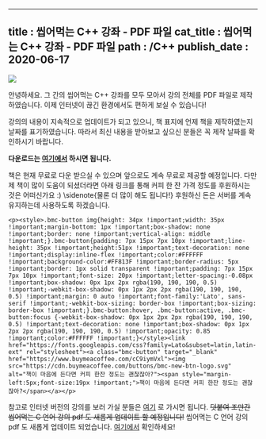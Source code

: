 -----------------
title : 씹어먹는 C++ 강좌 - PDF 파일
cat_title : 씹어먹는 C++ 강좌 - PDF 파일
path : /C++
publish_date : 2020-06-17
-----------------

![](/img/ChewingCpplogo.png)

안녕하세요. 그 간의 씹어먹는 C++ 강좌를 모두 모아서 강의 전체를 PDF 파일로 제작하였습니다. 이제 인터넷이 끊긴 환경에서도 편하게 보실 수 있습니다!

강의의 내용이 지속적으로 업데이트가 되고 있으니, 책 표지에 언제 책을 제작하였는지 날짜를 표기하였습니다. 따라서 최신 내용을 받아보고 싶으신 분들은 꼭 제작 날짜를 확인하시기 바랍니다.

**다운로드는 [여기에서](https://github.com/kev0960/ModooCode/raw/master/book/cpp/main.pdf) 하시면 됩니다.**

책은 현재 무료로 다운 받으실 수 있으며 앞으로도 계속 무료로 제공할 예정입니다. 다만 제 책이 많이 도움이 되셨더라면 아래 링크를 통해 커피 한 잔 가격 정도를 후원하시는 것은 어떠신가요 :) \sidenote{물론 더 많이 해도 됩니다!} 후원하신 돈은 서버를 계속 유지하는데 사용하도록 하겠습니다.

```embed
<p><style>.bmc-button img{height: 34px !important;width: 35px !important;margin-bottom: 1px !important;box-shadow: none !important;border: none !important;vertical-align: middle !important;}.bmc-button{padding: 7px 15px 7px 10px !important;line-height: 35px !important;height:51px !important;text-decoration: none !important;display:inline-flex !important;color:#FFFFFF !important;background-color:#FF813F !important;border-radius: 5px !important;border: 1px solid transparent !important;padding: 7px 15px 7px 10px !important;font-size: 20px !important;letter-spacing:-0.08px !important;box-shadow: 0px 1px 2px rgba(190, 190, 190, 0.5) !important;-webkit-box-shadow: 0px 1px 2px 2px rgba(190, 190, 190, 0.5) !important;margin: 0 auto !important;font-family:'Lato', sans-serif !important;-webkit-box-sizing: border-box !important;box-sizing: border-box !important;}.bmc-button:hover, .bmc-button:active, .bmc-button:focus {-webkit-box-shadow: 0px 1px 2px 2px rgba(190, 190, 190, 0.5) !important;text-decoration: none !important;box-shadow: 0px 1px 2px 2px rgba(190, 190, 190, 0.5) !important;opacity: 0.85 !important;color:#FFFFFF !important;}</style><link href="https://fonts.googleapis.com/css?family=Lato&subset=latin,latin-ext" rel="stylesheet"><a class="bmc-button" target="_blank" href="https://www.buymeacoffee.com/cC9iymVxl"><img src="https://cdn.buymeacoffee.com/buttons/bmc-new-btn-logo.svg" alt="책이 마음에 든다면 커피 한잔 정도는 괜찮잖아?"><span style="margin-left:5px;font-size:19px !important;">책이 마음에 든다면 커피 한잔 정도는 괜찮잖아?</span></a></p>
```

참고로 인터넷 버전의 강의를 보러 가실 분들은 [여기](/135) 로 가시면 됩니다. ~~덧붙여 조만간 씹어먹는 C 언어 강의 pdf 도 새롭게 업데이트 할 예정입니다!~~ 씹어먹는 C 언어 강의 pdf 도 새롭게 업데이트 되었습니다. [여기에서](/187) 확인하세요!